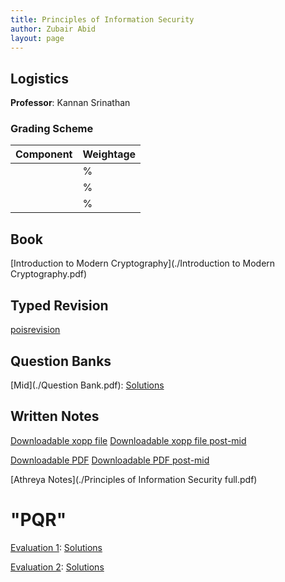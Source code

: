 ```yaml
---
title: Principles of Information Security
author: Zubair Abid
layout: page
---
```



## Logistics

**Professor**: Kannan Srinathan

### Grading Scheme

| Component | Weightage |
|-----------|-----------|
|           | %         |
|           | %         |
|           | %         |

## Book

[Introduction to Modern Cryptography](./Introduction to Modern Cryptography.pdf)

## Typed Revision

[poisrevision](poisrevision)

## Question Banks

[Mid](./Question Bank.pdf): [Solutions](./midsemsolutions.pdf)

## Written Notes

[Downloadable xopp file](./notes-pois.xopp) [Downloadable xopp file post-mid](./notes-poispostmid.xopp)

[Downloadable PDF](./notes-pois.pdf) [Downloadable PDF post-mid](./notes-poispostmid.pdf)

[Athreya Notes](./Principles of Information Security full.pdf)

# "PQR"

[Evaluation 1](./PQR1.pdf): [Solutions](./eval1/eval1.pdf)

[Evaluation 2](./PQR2.pdf): [Solutions](./eval2/eval2.pdf)
